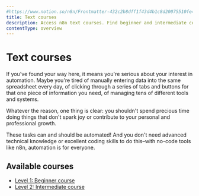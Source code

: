 ```yaml
---
#https://www.notion.so/n8n/Frontmatter-432c2b8dff1f43d4b1c8d20075510fe4
title: Text courses
description: Access n8n text courses. Find beginner and intermediate courses to learn how to build automation workflows using n8n. 
contentType: overview
---
```


# Text courses

If you've found your way here, it means you're serious about your interest in automation. Maybe you're tired of manually entering data into the same spreadsheet every day, of clicking through a series of tabs and buttons for that one piece of information you need, of managing tens of different tools and systems.

Whatever the reason, one thing is clear: you shouldn't spend precious time doing things that don't spark joy or contribute to your personal and professional growth.

These tasks can and should be automated! And you don't need advanced technical knowledge or excellent coding skills to do this–with no-code tools like n8n, automation is for everyone.

## Available courses

- [Level 1: Beginner course](/courses/level-one/)
- [Level 2: Intermediate course](/courses/level-two/)
